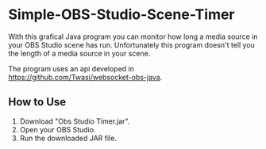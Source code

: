 # Simple-OBS-Studio-Scene-Timer
With this grafical Java program you can monitor how long a media source in your OBS Studio scene has run. 
Unfortunately this program doesn't tell you the length of a media source in your scene.

The program uses an api developed in https://github.com/Twasi/websocket-obs-java.


## How to Use
1. Download "Obs Studio Timer.jar". 
2. Open your OBS Studio. 
3. Run the downloaded JAR file.
